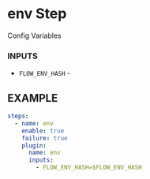 
# env Step
Config Variables

### INPUTS
* `FLOW_ENV_HASH` - 

## EXAMPLE 

```yml
steps:
  - name: env
    enable: true
    failure: true
    plugin:
      name: env
      inputs:
        - FLOW_ENV_HASH=$FLOW_ENV_HASH
```
